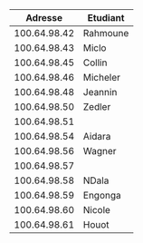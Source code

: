 Adresse|Etudiant
---|---
100.64.98.42|Rahmoune
100.64.98.43|Miclo
100.64.98.45|Collin
100.64.98.46|Micheler
100.64.98.48|Jeannin
100.64.98.50|Zedler
100.64.98.51|
100.64.98.54|Aidara
100.64.98.56|Wagner
100.64.98.57|
100.64.98.58|NDala
100.64.98.59|Engonga
100.64.98.60|Nicole
100.64.98.61|Houot
